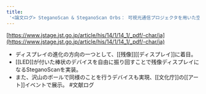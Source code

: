 ```yaml
---
title:
 '<論文ログ> SteganoScan & SteganoScan Orbs： 可視光通信プロジェクタを用いた空間拡張型ディスプレイ'
---
```


[https://www.jstage.jst.go.jp/article/his/14/1/14_1/_pdf/-char/ja](https://www.jstage.jst.go.jp/article/his/14/1/14_1/_pdf/-char/ja)
- ディスプレイの進化の方向の一つとして、[[残像]][[ディスプレイ]]に着目。
- [[LED]]が付いた棒状のデバイスを自由に振り回すことで残像ディスプレイになるSteganoScanを実装。
- また、沢山のボールで同様のことを行うデバイスも実現、[[文化庁]]の[[アート]]イベントで展示。
#文献ログ
